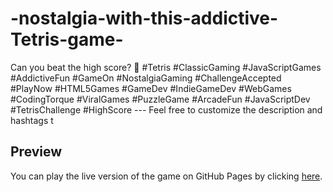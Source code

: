 # -nostalgia-with-this-addictive-Tetris-game-
 Can you beat the high score? 🚀 #Tetris #ClassicGaming #JavaScriptGames #AddictiveFun #GameOn #NostalgiaGaming #ChallengeAccepted #PlayNow #HTML5Games #GameDev #IndieGameDev #WebGames #CodingTorque #ViralGames #PuzzleGame #ArcadeFun #JavaScriptDev #TetrisChallenge #HighScore  ---  Feel free to customize the description and hashtags t
## Preview

You can play the live version of the game on GitHub Pages by clicking [here]( https://projectaman2357.github.io/nostalgia-with-this-addictive-Tetris-game-/).
